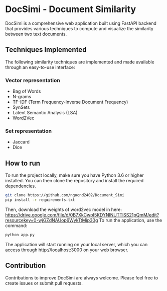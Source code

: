 # DocSimi - Document Similarity

DocSimi is a comprehensive web application built using FastAPI backend that provides various techniques to compute and visualize the similarity between two text documents.

## Techniques Implemented

The following similarity techniques are implemented and made available through an easy-to-use interface:

### Vector representation

- Bag of Words
- N-grams
- TF-IDF (Term Frequency-Inverse Document Frequency)
- SynSets
- Latent Semantic Analysis (LSA)
- Word2Vec

### Set representation
- Jaccard
- Dice

## How to run

To run the project locally, make sure you have Python 3.6 or higher installed. You can then clone the repository and install the required dependencies.

```bash
git clone https://github.com/ngocnd2402/Document_Simi
pip install -r requirements.txt
```
Then, download the weights of word2vec model in here: https://drive.google.com/file/d/0B7XkCwpI5KDYNlNUTTlSS21pQmM/edit?resourcekey=0-wjGZdNAUop6WykTtMip30g
To run the application, use the command:
```bash
python app.py
```
The application will start running on your local server, which you can access through http://localhost:3000 on your web browser.

## Contribution

Contributions to improve DocSimi are always welcome. Please feel free to create issues or submit pull requests.
